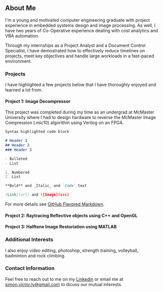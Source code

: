## About Me
I'm a young and motivated computer engineering graduate with project experience in embedded systems design and image processing. As well, I have two years of Co-Operative experience dealing with cost analytics and VBA automation.

Through my internships as a Project Analyst and a Document Control Specialist, I have demostrated how to effectively reduce timelines on projects, meet key objectives and handle large workloads in a fast-paced environment. 

### Projects
I have highlighted a few projects below that I have thoroughly enjoyed and learned a lot from.

#### Project 1: Image Decompressor
This project was completed during my time as an undergrad at McMaster University where I had to design hardware to reverse the McMaster Image Compression (.mic10) algorithm using Verilog on an FPGA.

```markdown
Syntax highlighted code block

# Header 1
## Header 2
### Header 3

- Bulleted
- List

1. Numbered
2. List

**Bold** and _Italic_ and `Code` text

[Link](url) and ![Image](src)
```

For more details see [GitHub Flavored Markdown](https://guides.github.com/features/mastering-markdown/).

#### Project 2: Raytracing Reflective objects using C++ and OpenGL

#### Project 3: Halftone Image Restoriation using MATLAB

### Additional Interests

I also enjoy video editing, photoshop, strength training, volleyball, badminton and rock climbing.

### Contact Information

Feel free to reach out to me on my [Linkedin](https://www.linkedin.com/in/simon-v-ly/) or email me at simon.victor.ly@gmail.com to dicuss our mutual interests.

